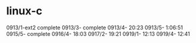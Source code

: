 # linux-c
0913/1-ext2 complete
0913/3- complete
0913/4- 20:23
0913/5- 1:06:51
0915/5- complete
0916/4- 18:03
0917/2- 19:21
0919/1- 12:13
0919/4- 12:41
